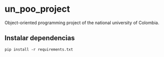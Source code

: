 # un_poo_project
Object-oriented programming project of the national university of Colombia.

## Instalar dependencias
`pip install -r requirements.txt`
